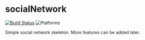 # socialNetwork
[![Build Status](https://travis-ci.org/saanvijay/socialNetwork.svg?branch=master)](https://travis-ci.org/saanvijay/socialNetwork)
![Platforms](https://img.shields.io/badge/platform-linux-lightgray.svg)

Simple social network skeleton. More features can be added later.
